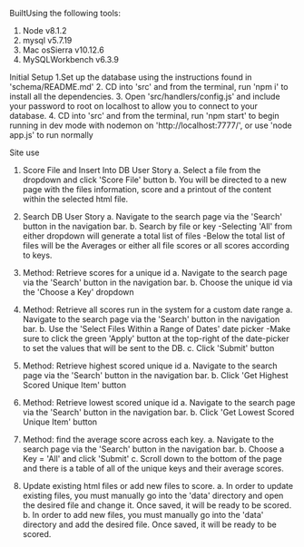 BuiltUsing the following tools:
1. Node v8.1.2
2. mysql v5.7.19
3. Mac osSierra v10.12.6
4. MySQLWorkbench v6.3.9


Initial Setup
1.Set up the database using the instructions found in 'schema/README.md'
2. CD into 'src' and from the terminal, run 'npm i' to install all the dependencies.
3. Open 'src/handlers/config.js' and include your password to root on localhost to allow you to connect to your database.
4. CD into 'src' and from the terminal, run 'npm start' to begin running in dev mode with nodemon on 'http://localhost:7777/', or use 'node app.js' to run normally


Site use
1. Score File and Insert Into DB User Story
  a. Select a file from the dropdown and click 'Score File' button
  b. You will be directed to a new page with the files information, score and a printout of the content within the selected html file.

2. Search DB User Story
  a. Navigate to the search page via the 'Search' button in the navigation bar.
  b. Search by file or key
    -Selecting 'All' from either dropdown will generate a total list of files
    -Below the total list of files will be the Averages or either all file scores or all scores according to keys.

3. Method: Retrieve scores for a unique id
  a. Navigate to the search page via the 'Search' button in the navigation bar.
  b. Choose the unique id via the 'Choose a Key' dropdown

4. Method: Retrieve all scores run in the system for a custom date range
  a. Navigate to the search page via the 'Search' button in the navigation bar.
  b. Use the 'Select Files Within a Range of Dates' date picker
    -Make sure to click the green 'Apply' button at the top-right of the date-picker to set the values that will be sent to the DB.
  c. Click 'Submit' button

5. Method: Retrieve highest scored unique id
  a. Navigate to the search page via the 'Search' button in the navigation bar.
  b. Click 'Get Highest Scored Unique Item' button

6. Method: Retrieve lowest scored unique id
  a. Navigate to the search page via the 'Search' button in the navigation bar.
  b. Click 'Get Lowest Scored Unique Item' button

7. Method: find the average score across each key.
  a. Navigate to the search page via the 'Search' button in the navigation bar.
  b. Choose a Key = 'All' and click 'Submit'
  c. Scroll down to the bottom of the page and there is a table of all of the unique keys and their average scores.

8. Update existing html files or add new files to score.
  a. In order to update existing files, you must manually go into the 'data' directory and open the desired file and change it. Once saved, it will be ready to be scored.
  b. In order to add new files, you must manually go into the 'data' directory and add the desired file. Once saved, it will be ready to be scored.

